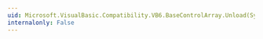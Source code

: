 ```yaml
---
uid: Microsoft.VisualBasic.Compatibility.VB6.BaseControlArray.Unload(System.Int16)
internalonly: False
---
```

